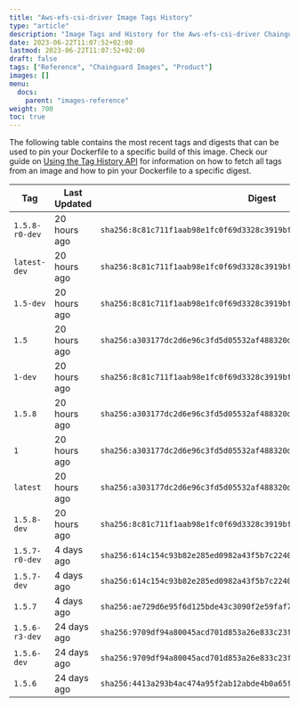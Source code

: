 ```yaml
---
title: "Aws-efs-csi-driver Image Tags History"
type: "article"
description: "Image Tags and History for the Aws-efs-csi-driver Chainguard Image"
date: 2023-06-22T11:07:52+02:00
lastmod: 2023-06-22T11:07:52+02:00
draft: false
tags: ["Reference", "Chainguard Images", "Product"]
images: []
menu:
  docs:
    parent: "images-reference"
weight: 700
toc: true
---
```


The following table contains the most recent tags and digests that can be used to pin your Dockerfile to a specific build of this image. Check our guide on [Using the Tag History API](/chainguard/chainguard-images/using-the-tag-history-api/) for information on how to fetch all tags from an image and how to pin your Dockerfile to a specific digest.

| Tag            | Last Updated | Digest                                                                    |
|----------------|--------------|---------------------------------------------------------------------------|
| `1.5.8-r0-dev` | 20 hours ago | `sha256:8c81c711f1aab98e1fc0f69d3328c3919bfb8203945f69413dc3ef4c3fbfaeb8` |
| `latest-dev`   | 20 hours ago | `sha256:8c81c711f1aab98e1fc0f69d3328c3919bfb8203945f69413dc3ef4c3fbfaeb8` |
| `1.5-dev`      | 20 hours ago | `sha256:8c81c711f1aab98e1fc0f69d3328c3919bfb8203945f69413dc3ef4c3fbfaeb8` |
| `1.5`          | 20 hours ago | `sha256:a303177dc2d6e96c3fd5d05532af488320d0036accd1ea174a88743b6d33c958` |
| `1-dev`        | 20 hours ago | `sha256:8c81c711f1aab98e1fc0f69d3328c3919bfb8203945f69413dc3ef4c3fbfaeb8` |
| `1.5.8`        | 20 hours ago | `sha256:a303177dc2d6e96c3fd5d05532af488320d0036accd1ea174a88743b6d33c958` |
| `1`            | 20 hours ago | `sha256:a303177dc2d6e96c3fd5d05532af488320d0036accd1ea174a88743b6d33c958` |
| `latest`       | 20 hours ago | `sha256:a303177dc2d6e96c3fd5d05532af488320d0036accd1ea174a88743b6d33c958` |
| `1.5.8-dev`    | 20 hours ago | `sha256:8c81c711f1aab98e1fc0f69d3328c3919bfb8203945f69413dc3ef4c3fbfaeb8` |
| `1.5.7-r0-dev` | 4 days ago   | `sha256:614c154c93b82e285ed0982a43f5b7c22400376dc4a91a7ec14df4bd2bdfc102` |
| `1.5.7-dev`    | 4 days ago   | `sha256:614c154c93b82e285ed0982a43f5b7c22400376dc4a91a7ec14df4bd2bdfc102` |
| `1.5.7`        | 4 days ago   | `sha256:ae729d6e95f6d125bde43c3090f2e59faf79896b9893ed317a03a5a075c4c4e9` |
| `1.5.6-r3-dev` | 24 days ago  | `sha256:9709df94a80045acd701d853a26e833c23f63d63d06cd32e43d1ae69bcda28d7` |
| `1.5.6-dev`    | 24 days ago  | `sha256:9709df94a80045acd701d853a26e833c23f63d63d06cd32e43d1ae69bcda28d7` |
| `1.5.6`        | 24 days ago  | `sha256:4413a293b4ac474a95f2ab12abde4b0a65fd9d10511b1b3bc707158505ad9602` |
